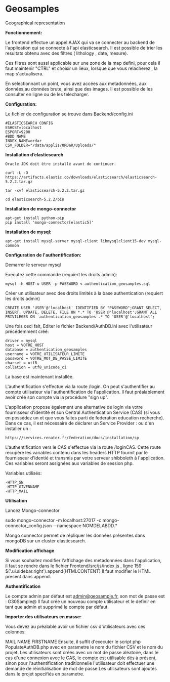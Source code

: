 # Geosamples
Geographical representation

**Fonctionnement:**

Le frontend effectue un appel AJAX qui va se connecter au backend de l'application qui se connecte à l'api elasticsearch.
Il est possible de trier les resultats obtenu avec des filtres ( lithology , date, mesure).

Ces filtres sont aussi applicable sur une zone de la map defini, pour cela il faut maintenir "CTRL" et choisir un lieux, lorsque que vous relacherez ,
la map s'actualisera.

En selectionnant un point, vous avez accées aux metadonnées, aux données,au données brute, ainsi que des images.
Il est possible de les consulter en ligne ou de les telecharger.

**Configuration:**

Le fichier de configuration se trouve dans Backend/config.ini

    #ELASTICSEARCH CONFIG
    ESHOST=localhost
    ESPORT=9200
    #BDD NAME
    INDEX_NAME=ordar
    CSV_FOLDER="/data/applis/ORDaR/Uploads/"


**Installation d’elasticsearch**

    Oracle JDK doit être installé avant de continuer.

    curl -L -O https://artifacts.elastic.co/downloads/elasticsearch/elasticsearch-5.2.2.tar.gz

    tar -xvf elasticsearch-5.2.2.tar.gz

    cd elasticsearch-5.2.2/bin


**Installation de mongo-connector**

    apt-get install python-pip
    pip install 'mongo-connector[elastic5]'
    
**Installation de mysql:**

    apt-get install mysql-server mysql-client libmysqlclient15-dev mysql-common
    
    
 **Configuration de l'authentification:**


Demarrer le serveur mysql 


Executez cette commande (requiert les droits admin):
	
	mysql -h HOST-u USER -p PASSWORD < authentication_geosamples.sql

Créer un utilisateur avec des droits limités à la base authentication (requiert les droits admin)

	CREATE USER 'USER'@'localhost' IDENTIFIED BY "PASSWORD";GRANT SELECT, INSERT, UPDATE, DELETE, FILE ON *.* TO 'USER'@'localhost';GRANT ALL PRIVILEGES ON `authentication_geosamples`.* TO 'USER'@'localhost';

Une fois ceci fait, Editer le fichier Backend/AuthDB.ini avec l'utilisateur précédemment créé:

	driver = mysql
	host = VOTRE_HOST
	database = authentication_geosamples
	username = VOTRE_UTILISATEUR_LIMITE
	password = VOTRE_MOT_DE_PASSE_LIMITE
	charset = utf8
	collation = utf8_unicode_ci

	
La base est maintenant installée.

L'authentification s'effectue via la route /login.
On peut s'authentifier au compte utilisateur via l'authentification de l'application. Il faut préalablement avoir créé son compte via la procédure "sign up". 

L'application propose également une alternative de login via votre fournisseur d'identité et son Central Authentication Service (CAS) (si vous en possédez un et que vous faites parti de federation education recherche). 
Dans ce cas, il est nécessaire de déclarer un Service Provider :
ou d'en installer un : 

	https://services.renater.fr/federation/docs/installation/sp


L'authentification vers le CAS s'effectue via la route /loginCAS.
Cette route recupère les variables contenu dans les headers HTTP fournit par le fournisseur d'identié et transmis par votre serveur shibboleth à l'application. Ces variables seront assignées aux variables de session php.

Variables utilisés:

	-HTTP_SN
	-HTTP_GIVENNAME
	-HTTP_MAIL
    
    
**Utilisation**

Lancez Mongo-connector

sudo mongo-connector -m localhost:27017 -c mongo-connector_config.json  --namespace NOMDELABDD.*

Mongo connector permet de répliquer les données présentes dans mongoDB sur un cluster elasticsearch.

**Modification affichage**

Si vous souhaitez modifier l'affichage des metadonnées dans l'application, il faut se rendre dans le fichier Frontend/src/js/index.js , ligne 159
$('.ui.sidebar.right').append(HTMLCONTENT)
Il faut modifier le HTML present dans append.

**Authentification**

Le compte admin par défaut est admin@geosample.fr, son mot de passe est : G30Sample@
Il faut créé un nouveau compte utilisateur et le definir en tant que admin et supprimé le compte par défaut.

**Importer des utilisateurs en masse:**

Vous devez au préalable avoir un fichier csv d'utilisateurs avec ces colonnes:

MAIL		NAME		FIRSTNAME
Ensuite, il suffit d'executer le script php PopulateAuthDB.php avec en parametre le nom du fichier CSV et le nom du projet. Les utilisateurs sont créés avec un mot de passe aléatoire, dans le cas d'une connexion avec le CAS, le compte est utilisable dés à présent, sinon pour l'authentification traditionnelle l'utilisateur doit effectuer une demande de réinitialisation de mot de passe.Les utilisateurs sont ajoutés dans le projet specifiés en parametre.

